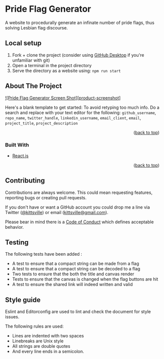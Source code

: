 # Pride Flag Generator

A website to procedurally generate an infinate number of pride flags, thus solving Lesbian flag discourse.

## Local setup

1. Fork + clone the project (consider using [GitHub Desktop](https://desktop.github.com/) if you're unfamiliar with git)
2. Open a terminal in the project directory
3. Serve the directory as a website using: 
   `npm run start` 



<!-- ABOUT THE PROJECT -->
## About The Project

[![Pride Flag Generator Screen Shot][product-screenshot]](https://example.com)

Here's a blank template to get started: To avoid retyping too much info. Do a search and replace with your text editor for the following: `github_username`, `repo_name`, `twitter_handle`, `linkedin_username`, `email_client`, `email`, `project_title`, `project_description`

<p align="right">(<a href="#top">back to top</a>)</p>



### Built With
* [React.js](https://reactjs.org/)

<p align="right">(<a href="#top">back to top</a>)</p>




## Contributing

Contributions are always welcome. This could mean requesting features, reporting bugs or creating pull requests.

If you don't have or want a GitHub account you could drop me a line via Twitter ([@kittsville](https://twitter.com/kittsville)) or email (kittsville@gmail.com).

Please bear in mind there is a [Code of Conduct](CODE_OF_CONDUCT.md) which defines acceptable behavior.

## Testing 

The following tests have been added :

- A test to ensure that a compact string can be made from a flag
- A test to ensure that a compact string can be decoded to a flag
- Two tests to ensure that the both the title and canvas render
- Tests to ensure that the canvas is changed when the flag buttons are hit
- A test to ensure the shared link will indeed written and valid

## Style guide 

Eslint and Editorconfig are used to lint and check the document for style issues. 

The following rules are used:
- Lines are indented with two spaces 
- Linebreaks are Unix style 
- All strings are double quotes
- And every line ends in a semicolon. 

